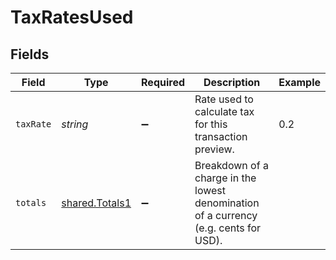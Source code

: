 # TaxRatesUsed


## Fields

| Field                                                                                | Type                                                                                 | Required                                                                             | Description                                                                          | Example                                                                              |
| ------------------------------------------------------------------------------------ | ------------------------------------------------------------------------------------ | ------------------------------------------------------------------------------------ | ------------------------------------------------------------------------------------ | ------------------------------------------------------------------------------------ |
| `taxRate`                                                                            | *string*                                                                             | :heavy_minus_sign:                                                                   | Rate used to calculate tax for this transaction preview.                             | 0.2                                                                                  |
| `totals`                                                                             | [shared.Totals1](../../models/shared/totals1.md)                                     | :heavy_minus_sign:                                                                   | Breakdown of a charge in the lowest denomination of a currency (e.g. cents for USD). |                                                                                      |